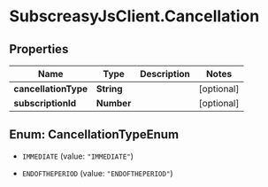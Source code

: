 # SubscreasyJsClient.Cancellation

## Properties
Name | Type | Description | Notes
------------ | ------------- | ------------- | -------------
**cancellationType** | **String** |  | [optional] 
**subscriptionId** | **Number** |  | [optional] 


<a name="CancellationTypeEnum"></a>
## Enum: CancellationTypeEnum


* `IMMEDIATE` (value: `"IMMEDIATE"`)

* `ENDOFTHEPERIOD` (value: `"ENDOFTHEPERIOD"`)




